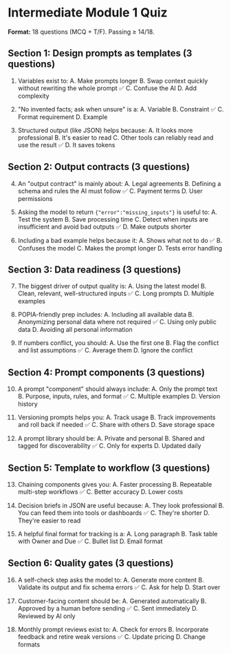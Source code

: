 # Intermediate Module 1 Quiz

**Format:** 18 questions (MCQ + T/F). Passing ≥ 14/18.

## Section 1: Design prompts as templates (3 questions)

1. Variables exist to:
   A. Make prompts longer
   B. Swap context quickly without rewriting the whole prompt ✅
   C. Confuse the AI
   D. Add complexity

2. "No invented facts; ask when unsure" is a:
   A. Variable
   B. Constraint ✅
   C. Format requirement
   D. Example

3. Structured output (like JSON) helps because:
   A. It looks more professional
   B. It's easier to read
   C. Other tools can reliably read and use the result ✅
   D. It saves tokens

## Section 2: Output contracts (3 questions)

4. An "output contract" is mainly about:
   A. Legal agreements
   B. Defining a schema and rules the AI must follow ✅
   C. Payment terms
   D. User permissions

5. Asking the model to return `{"error":"missing_inputs"}` is useful to:
   A. Test the system
   B. Save processing time
   C. Detect when inputs are insufficient and avoid bad outputs ✅
   D. Make outputs shorter

6. Including a bad example helps because it:
   A. Shows what not to do ✅
   B. Confuses the model
   C. Makes the prompt longer
   D. Tests error handling

## Section 3: Data readiness (3 questions)

7. The biggest driver of output quality is:
   A. Using the latest model
   B. Clean, relevant, well-structured inputs ✅
   C. Long prompts
   D. Multiple examples

8. POPIA-friendly prep includes:
   A. Including all available data
   B. Anonymizing personal data where not required ✅
   C. Using only public data
   D. Avoiding all personal information

9. If numbers conflict, you should:
   A. Use the first one
   B. Flag the conflict and list assumptions ✅
   C. Average them
   D. Ignore the conflict

## Section 4: Prompt components (3 questions)

10. A prompt "component" should always include:
    A. Only the prompt text
    B. Purpose, inputs, rules, and format ✅
    C. Multiple examples
    D. Version history

11. Versioning prompts helps you:
    A. Track usage
    B. Track improvements and roll back if needed ✅
    C. Share with others
    D. Save storage space

12. A prompt library should be:
    A. Private and personal
    B. Shared and tagged for discoverability ✅
    C. Only for experts
    D. Updated daily

## Section 5: Template to workflow (3 questions)

13. Chaining components gives you:
    A. Faster processing
    B. Repeatable multi-step workflows ✅
    C. Better accuracy
    D. Lower costs

14. Decision briefs in JSON are useful because:
    A. They look professional
    B. You can feed them into tools or dashboards ✅
    C. They're shorter
    D. They're easier to read

15. A helpful final format for tracking is a:
    A. Long paragraph
    B. Task table with Owner and Due ✅
    C. Bullet list
    D. Email format

## Section 6: Quality gates (3 questions)

16. A self-check step asks the model to:
    A. Generate more content
    B. Validate its output and fix schema errors ✅
    C. Ask for help
    D. Start over

17. Customer-facing content should be:
    A. Generated automatically
    B. Approved by a human before sending ✅
    C. Sent immediately
    D. Reviewed by AI only

18. Monthly prompt reviews exist to:
    A. Check for errors
    B. Incorporate feedback and retire weak versions ✅
    C. Update pricing
    D. Change formats
